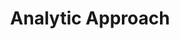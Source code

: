 ---
title: "Analytic Approach"

categories: ['']

tags: ['Analytic', 'Approach']

arwords: 'المقاربة التحليلية'

arexps: []

enwords: ['Analytic Approach']

enexps: []

arlexicons: 'ق'

enlexicons: 'A'

authors: ['Ruqayya Roshdy']

translators: ['']

citations: 'العربية والذكاء الاصطناعي'

sources: 'مركز الملك عبدالله بن عبدالعزيز الدولي لخدمة اللغة العربية'

word: "true"

slug: ""
---